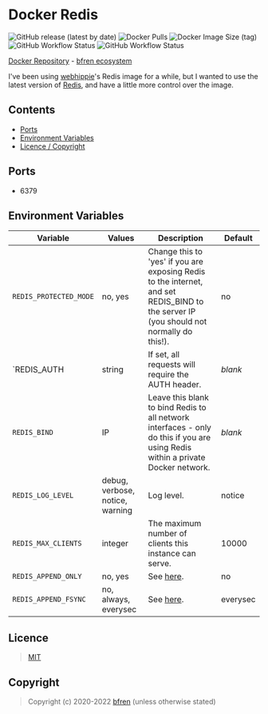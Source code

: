 # Docker Redis

![GitHub release (latest by date)](https://img.shields.io/github/v/release/bfren/docker-redis) ![Docker Pulls](https://img.shields.io/docker/pulls/bfren/redis?label=pulls) ![Docker Image Size (tag)](https://img.shields.io/docker/image-size/bfren/redis/latest?label=size)<br/>
![GitHub Workflow Status](https://img.shields.io/github/workflow/status/bfren/docker-redis/dev-6?label=Redis+6) ![GitHub Workflow Status](https://img.shields.io/github/workflow/status/bfren/docker-redis/dev-7?label=Redis+7)

[Docker Repository](https://hub.docker.com/r/bfren/redis) - [bfren ecosystem](https://github.com/bfren/docker)

I've been using [webhippie](https://github.com/dockhippie/redis)'s Redis image for a while, but I wanted to use the latest version of [Redis](https://redis.io/), and have a little more control over the image.

## Contents

* [Ports](#ports)
* [Environment Variables](#environment-variables)
* [Licence / Copyright](#licence)

## Ports

* 6379

## Environment Variables

| Variable               | Values                          | Description                                                                                                                             | Default  |
| ---------------------- | ------------------------------- | --------------------------------------------------------------------------------------------------------------------------------------- | -------- |
| `REDIS_PROTECTED_MODE` | no, yes                         | Change this to 'yes' if you are exposing Redis to the internet, and set REDIS_BIND to the server IP (you should not normally do this!). | no       |
| `REDIS_AUTH            | string                          | If set, all requests will require the AUTH header.                                                                                      | *blank*  |
| `REDIS_BIND`           | IP                              | Leave this blank to bind Redis to all network interfaces - only do this if you are using Redis within a private Docker network.         | *blank*  |
| `REDIS_LOG_LEVEL`      | debug, verbose, notice, warning | Log level.                                                                                                                              | notice   |
| `REDIS_MAX_CLIENTS`    | integer                         | The maximum number of clients this instance can serve.                                                                                  | 10000    |
| `REDIS_APPEND_ONLY`    | no, yes                         | See [here](https://redis.io/topics/persistence).                                                                                        | no       |
| `REDIS_APPEND_FSYNC`   | no, always, everysec            | See [here](http://antirez.com/post/redis-persistence-demystified.html).                                                                 | everysec |

## Licence

> [MIT](https://mit.bfren.dev/2020)

## Copyright

> Copyright (c) 2020-2022 [bfren](https://bfren.dev) (unless otherwise stated)
